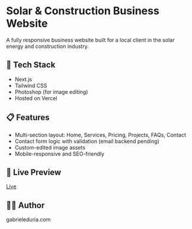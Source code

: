 # Solar & Construction Business Website

A fully responsive business website built for a local client in the solar energy and construction industry.

## 🚀 Tech Stack
- Next.js
- Tailwind CSS
- Photoshop (for image editing)
- Hosted on Vercel

## 📋 Features
- Multi-section layout: Home, Services, Pricing, Projects, FAQs, Contact
- Contact form logic with validation (email backend pending)
- Custom-edited image assets
- Mobile-responsive and SEO-friendly

## 🔗 Live Preview
[Live](https://testenconstruction.vercel.app)

## 🧑‍💻 Author
gabrieleduria.com
